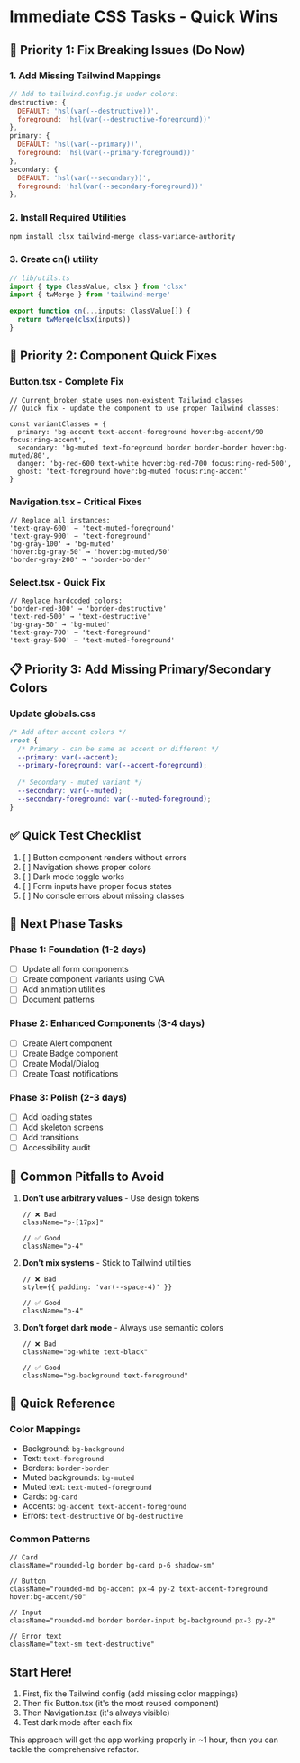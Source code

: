 # Immediate CSS Tasks - Quick Wins

## 🚀 Priority 1: Fix Breaking Issues (Do Now)

### 1. Add Missing Tailwind Mappings
```javascript
// Add to tailwind.config.js under colors:
destructive: {
  DEFAULT: 'hsl(var(--destructive))',
  foreground: 'hsl(var(--destructive-foreground))'
},
primary: {
  DEFAULT: 'hsl(var(--primary))',
  foreground: 'hsl(var(--primary-foreground))'
},
secondary: {
  DEFAULT: 'hsl(var(--secondary))',
  foreground: 'hsl(var(--secondary-foreground))'
},
```

### 2. Install Required Utilities
```bash
npm install clsx tailwind-merge class-variance-authority
```

### 3. Create cn() utility
```typescript
// lib/utils.ts
import { type ClassValue, clsx } from 'clsx'
import { twMerge } from 'tailwind-merge'

export function cn(...inputs: ClassValue[]) {
  return twMerge(clsx(inputs))
}
```

## 🔧 Priority 2: Component Quick Fixes

### Button.tsx - Complete Fix
```tsx
// Current broken state uses non-existent Tailwind classes
// Quick fix - update the component to use proper Tailwind classes:

const variantClasses = {
  primary: 'bg-accent text-accent-foreground hover:bg-accent/90 focus:ring-accent',
  secondary: 'bg-muted text-foreground border border-border hover:bg-muted/80',
  danger: 'bg-red-600 text-white hover:bg-red-700 focus:ring-red-500',
  ghost: 'text-foreground hover:bg-muted focus:ring-accent'
}
```

### Navigation.tsx - Critical Fixes
```tsx
// Replace all instances:
'text-gray-600' → 'text-muted-foreground'
'text-gray-900' → 'text-foreground'
'bg-gray-100' → 'bg-muted'
'hover:bg-gray-50' → 'hover:bg-muted/50'
'border-gray-200' → 'border-border'
```

### Select.tsx - Quick Fix
```tsx
// Replace hardcoded colors:
'border-red-300' → 'border-destructive'
'text-red-500' → 'text-destructive'
'bg-gray-50' → 'bg-muted'
'text-gray-700' → 'text-foreground'
'text-gray-500' → 'text-muted-foreground'
```

## 📋 Priority 3: Add Missing Primary/Secondary Colors

### Update globals.css
```css
/* Add after accent colors */
:root {
  /* Primary - can be same as accent or different */
  --primary: var(--accent);
  --primary-foreground: var(--accent-foreground);
  
  /* Secondary - muted variant */
  --secondary: var(--muted);
  --secondary-foreground: var(--muted-foreground);
}
```

## ✅ Quick Test Checklist

1. [ ] Button component renders without errors
2. [ ] Navigation shows proper colors
3. [ ] Dark mode toggle works
4. [ ] Form inputs have proper focus states
5. [ ] No console errors about missing classes

## 🎯 Next Phase Tasks

### Phase 1: Foundation (1-2 days)
- [ ] Update all form components
- [ ] Create component variants using CVA
- [ ] Add animation utilities
- [ ] Document patterns

### Phase 2: Enhanced Components (3-4 days)
- [ ] Create Alert component
- [ ] Create Badge component
- [ ] Create Modal/Dialog
- [ ] Create Toast notifications

### Phase 3: Polish (2-3 days)
- [ ] Add loading states
- [ ] Add skeleton screens
- [ ] Add transitions
- [ ] Accessibility audit

## 🚨 Common Pitfalls to Avoid

1. **Don't use arbitrary values** - Use design tokens
   ```tsx
   // ❌ Bad
   className="p-[17px]"
   
   // ✅ Good
   className="p-4"
   ```

2. **Don't mix systems** - Stick to Tailwind utilities
   ```tsx
   // ❌ Bad
   style={{ padding: 'var(--space-4)' }}
   
   // ✅ Good
   className="p-4"
   ```

3. **Don't forget dark mode** - Always use semantic colors
   ```tsx
   // ❌ Bad
   className="bg-white text-black"
   
   // ✅ Good
   className="bg-background text-foreground"
   ```

## 🎨 Quick Reference

### Color Mappings
- Background: `bg-background`
- Text: `text-foreground`
- Borders: `border-border`
- Muted backgrounds: `bg-muted`
- Muted text: `text-muted-foreground`
- Cards: `bg-card`
- Accents: `bg-accent text-accent-foreground`
- Errors: `text-destructive` or `bg-destructive`

### Common Patterns
```tsx
// Card
className="rounded-lg border bg-card p-6 shadow-sm"

// Button
className="rounded-md bg-accent px-4 py-2 text-accent-foreground hover:bg-accent/90"

// Input
className="rounded-md border border-input bg-background px-3 py-2"

// Error text
className="text-sm text-destructive"
```

## Start Here! 

1. First, fix the Tailwind config (add missing color mappings)
2. Then fix Button.tsx (it's the most reused component)
3. Then Navigation.tsx (it's always visible)
4. Test dark mode after each fix

This approach will get the app working properly in ~1 hour, then you can tackle the comprehensive refactor.